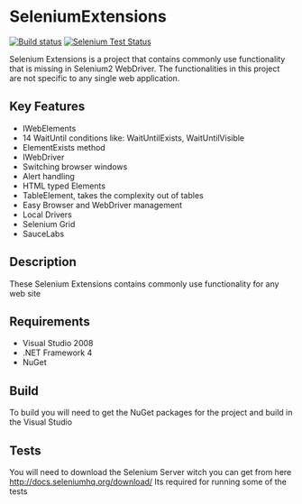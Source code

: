SeleniumExtensions
==================

[![Build status](https://ci.appveyor.com/api/projects/status/5ll4qq8v24c6cvjh)](https://ci.appveyor.com/project/rcasady616/seleniumextensions) [![Selenium Test Status](https://saucelabs.com/browser-matrix/richardcasady.svg)](https://saucelabs.com/u/richardcasady)

Selenium Extensions is a project that contains commonly use functionality that is missing in Selenium2 WebDriver. The functionalities in this project are not specific to any single web application. 

## Key Features ##
* IWebElements 
 * 14 WaitUntil conditions like: WaitUntilExists, WaitUntilVisible
 * ElementExists method 
* IWebDriver 
 * Switching browser windows
 * Alert handling 
* HTML typed Elements
 * TableElement, takes the complexity out of tables
* Easy Browser and WebDriver management
 * Local Drivers
 * Selenium Grid
 * SauceLabs 

## Description ##
These Selenium Extensions contains commonly use functionality for any web site 

## Requirements ##
* Visual Studio 2008
* .NET Framework 4
* NuGet

## Build ##
To build you will need to get the NuGet packages for the project and build in the Visual Studio

## Tests ##
You will need to download the Selenium Server witch you can get from here http://docs.seleniumhq.org/download/ Its required for running some of the tests

